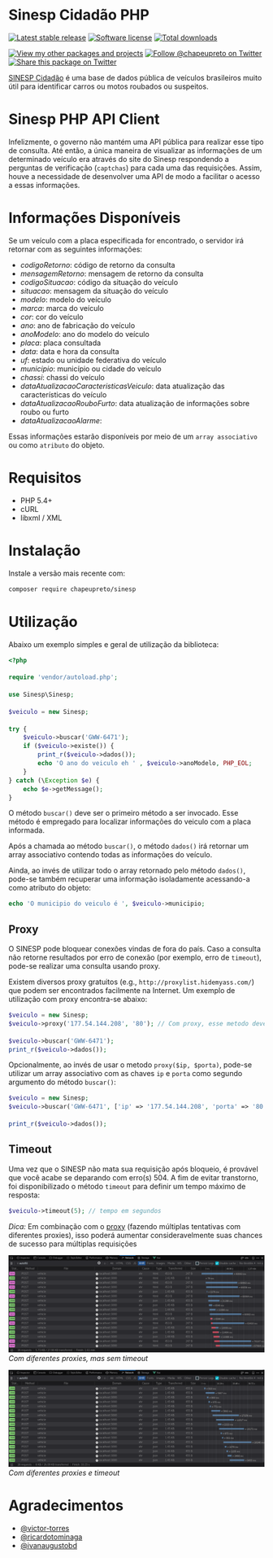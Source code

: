 # Sinesp Cidadão PHP

<a href="https://packagist.org/packages/chapeupreto/sinesp"><img src="https://poser.pugx.org/chapeupreto/sinesp/version" alt="Latest stable release"></img></a>
<a href="LICENSE"><img src="https://img.shields.io/badge/license-MIT-brightgreen.svg" alt="Software license"></img></a>
<a href="https://packagist.org/packages/chapeupreto/sinesp"><img src="https://img.shields.io/packagist/dt/chapeupreto/sinesp.svg" alt="Total downloads"></img></a>

<a href="https://packagist.org/packages/chapeupreto"><img src="https://img.shields.io/badge/link-packagist-lightgrey.svg" alt="View my other packages and projects"></img></a>
<a href="https://twitter.com/chapeupreto"><img src="https://img.shields.io/twitter/follow/chapeupreto.svg?style=social" alt="Follow @chapeupreto on Twitter"></img></a>
<a href="https://twitter.com/intent/tweet?text=Utilize%20Sinesp%20Cidadão%20agora!%20https%3A%2F%2Fgithub.com%2Fchapeupreto%2Fsinesp%20via%20%40chapeupreto&source=webclient"><img src="https://img.shields.io/twitter/url/http/shields.io.svg?style=social" alt="Share this package on Twitter"></img></a>

[SINESP Cidadão][1] é uma base de dados pública de veículos brasileiros muito útil para identificar carros ou motos roubados ou suspeitos.

# Sinesp PHP API Client

Infelizmente, o governo não mantém uma API pública para realizar esse tipo de consulta. Até então, a única maneira de visualizar as informações de um determinado veículo era através do site do Sinesp respondendo a perguntas de verificação (`captchas`) para cada uma das requisições. Assim, houve a necessidade de desenvolver uma API de modo a facilitar o acesso a essas informações.

# Informações Disponíveis

Se um veículo com a placa especificada for encontrado, o servidor irá retornar com as seguintes informações:

- *codigoRetorno*: código de retorno da consulta
- *mensagemRetorno*: mensagem de retorno da consulta
- *codigoSituacao*: código da situação do veículo
- *situacao*: mensagem da situação do veículo
- *modelo*: modelo do veículo
- *marca*: marca do veículo
- *cor*: cor do veículo
- *ano*: ano de fabricação do veículo
- *anoModelo*: ano do modelo do veículo
- *placa*: placa consultada
- *data*: data e hora da consulta
- *uf*: estado ou unidade federativa do veículo
- *municipio*: município ou cidade do veículo
- *chassi*: chassi do veículo
- *dataAtualizacaoCaracteristicasVeiculo*: data atualização das características do veículo
- *dataAtualizacaoRouboFurto*: data atualização de informações sobre roubo ou furto
- *dataAtualizacaoAlarme*:

Essas informações estarão disponíveis por meio de um `array associativo` ou como `atributo` do objeto.

# Requisitos

- PHP 5.4+
- cURL
- libxml / XML

# Instalação

Instale a versão mais recente com:

```sh
composer require chapeupreto/sinesp
```

# Utilização

Abaixo um exemplo simples e geral de utilização da biblioteca:

```php
<?php

require 'vendor/autoload.php';

use Sinesp\Sinesp;

$veiculo = new Sinesp;

try {
    $veiculo->buscar('GWW-6471');
    if ($veiculo->existe()) {
        print_r($veiculo->dados());
        echo 'O ano do veiculo eh ' , $veiculo->anoModelo, PHP_EOL;
    }
} catch (\Exception $e) {
    echo $e->getMessage();
}
```

O método `buscar()` deve ser o primeiro método a ser invocado. Esse método é empregado para localizar informações do veiculo com a placa informada.

Após a chamada ao método `buscar()`, o método `dados()` irá retornar um array associativo contendo todas as informações do veículo.

Ainda, ao invés de utilizar todo o array retornado pelo método `dados()`, pode-se também recuperar uma informação isoladamente acessando-a como atributo do objeto:

```php
echo 'O municipio do veiculo é ', $veiculo->municipio;
```

## Proxy

O SINESP pode bloquear conexões vindas de fora do país.
Caso a consulta não retorne resultados por erro de conexão (por exemplo, erro de `timeout`), pode-se realizar uma consulta usando proxy.

Existem diversos proxy gratuitos (e.g., `http://proxylist.hidemyass.com/`) que podem ser encontrados facilmente na Internet. Um exemplo de utilização com proxy encontra-se abaixo:

```php
$veiculo = new Sinesp;
$veiculo->proxy('177.54.144.208', '80'); // Com proxy, esse metodo deve ser chamado antes do metodo buscar()

$veiculo->buscar('GWW-6471');
print_r($veiculo->dados());
```

Opcionalmente, ao invés de usar o metodo `proxy($ip, $porta)`, pode-se utilizar um array associativo com as chaves `ip` e `porta` como segundo argumento do método `buscar()`:

```php
$veiculo = new Sinesp;
$veiculo->buscar('GWW-6471', ['ip' => '177.54.144.208', 'porta' => '80']); // a consulta usara o proxy especificado

print_r($veiculo->dados());
```

## Timeout
Uma vez que o SINESP não mata sua requisição após bloqueio, é provável que você acabe se deparando com erro(s) 504. A fim de evitar transtorno, foi disponibilizado o método `timeout` para definir um tempo máximo de resposta:

```php
$veiculo->timeout(5); // tempo em segundos
```

*Dica:* Em combinação com o [proxy](#proxy) (fazendo múltiplas tentativas com diferentes proxies), isso poderá aumentar consideravelmente suas chances de sucesso para múltiplas requisições

![Múltiplos erros 504 com diferentes proxies, mas sem timeout](images/without_proxy_and_timeout.png)
*Com diferentes proxies, mas sem timeout*

![Maior parte dos 504 contornados usando proxy + timeout](images/with_proxy_and_timeout.png)
*Com diferentes proxies e timeout*

# Agradecimentos

- [@victor-torres](https://github.com/victor-torres)
- [@ricardotominaga](https://github.com/ricardotominaga)
- [@ivanaugustobd](https://github.com/ivanaugustobd)

[1]: https://www.sinesp.gov.br/sinesp-cidadao "Sinesp Cidadão"
